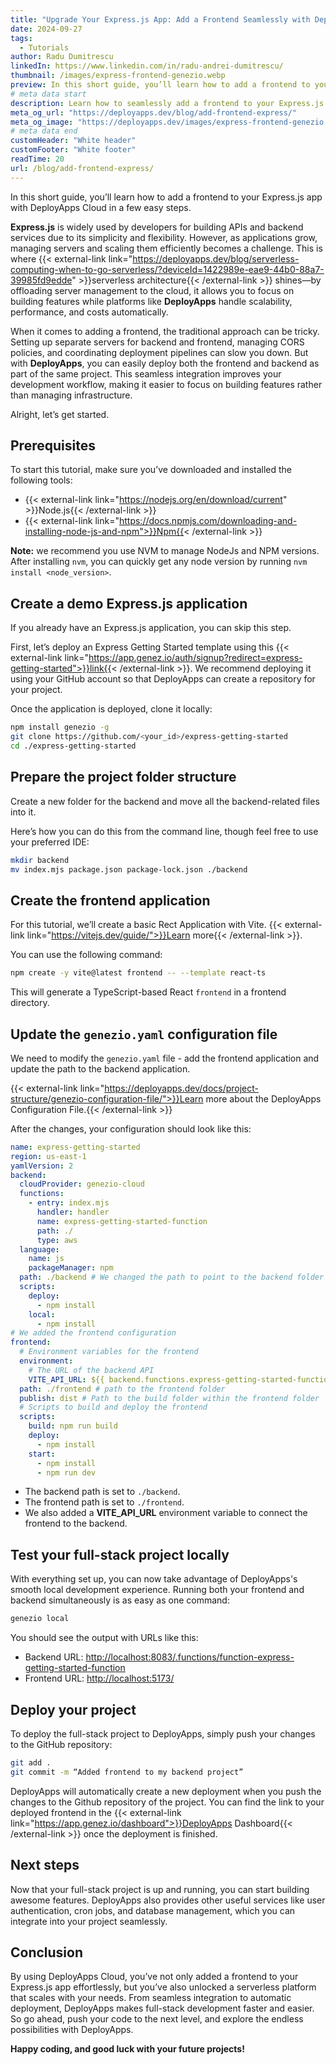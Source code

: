 ```yaml
---
title: "Upgrade Your Express.js App: Add a Frontend Seamlessly with DeployApps"
date: 2024-09-27
tags:
  - Tutorials
author: Radu Dumitrescu
linkedIn: https://www.linkedin.com/in/radu-andrei-dumitrescu/
thumbnail: /images/express-frontend-genezio.webp
preview: In this short guide, you’ll learn how to add a frontend to your Express.js app with DeployApps Cloud in a few easy steps.
# meta data start
description: Learn how to seamlessly add a frontend to your Express.js app with DeployApps Cloud in a few easy steps, simplifying full-stack development and deployment
meta_og_url: "https://deployapps.dev/blog/add-frontend-express/"
meta_og_image: "https://deployapps.dev/images/express-frontend-genezio.webp"
# meta data end
customHeader: "White header"
customFooter: "White footer"
readTime: 20
url: /blog/add-frontend-express/
---
```


In this short guide, you’ll learn how to add a frontend to your Express.js app with DeployApps Cloud in a few easy steps.

**Express.js** is widely used by developers for building APIs and backend services due to its simplicity and flexibility. However, as applications grow, managing servers and scaling them efficiently becomes a challenge. This is where {{< external-link link="https://deployapps.dev/blog/serverless-computing-when-to-go-serverless/?deviceId=1422989e-eae9-44b0-88a7-39985fd9edde" >}}serverless architecture{{< /external-link >}} shines—by offloading server management to the cloud, it allows you to focus on building features while platforms like **DeployApps** handle scalability, performance, and costs automatically.

When it comes to adding a frontend, the traditional approach can be tricky. Setting up separate servers for backend and frontend, managing CORS policies, and coordinating deployment pipelines can slow you down. But with **DeployApps**, you can easily deploy both the frontend and backend as part of the same project. This seamless integration improves your development workflow, making it easier to focus on building features rather than managing infrastructure.

Alright, let’s get started.

## Prerequisites

To start this tutorial, make sure you’ve downloaded and installed the following tools:

- {{< external-link link="https://nodejs.org/en/download/current" >}}Node.js{{< /external-link >}}
- {{< external-link link="https://docs.npmjs.com/downloading-and-installing-node-js-and-npm">}}Npm{{< /external-link >}}

**Note:** we recommend you use NVM to manage NodeJs and NPM versions. After installing `nvm`, you can quickly get any node version by running `nvm install <node_version>`.

## Create a demo Express.js application

If you already have an Express.js application, you can skip this step.

First, let’s deploy an Express Getting Started template using this {{< external-link link="https://app.genez.io/auth/signup?redirect=express-getting-started">}}link{{< /external-link >}}. We recommend deploying it using your GitHub account so that DeployApps can create a repository for your project.

Once the application is deployed, clone it locally:

```bash
npm install genezio -g
git clone https://github.com/<your_id>/express-getting-started
cd ./express-getting-started
```

## Prepare the project folder structure

Create a new folder for the backend and move all the backend-related files into it.

Here’s how you can do this from the command line, though feel free to use your preferred IDE:

```bash
mkdir backend
mv index.mjs package.json package-lock.json ./backend
```

## Create the frontend application

For this tutorial, we’ll create a basic Rect Application with Vite. {{< external-link link="https://vitejs.dev/guide/">}}Learn more{{< /external-link >}}.

You can use the following command:

```bash
npm create -y vite@latest frontend -- --template react-ts
```

This will generate a TypeScript-based React `frontend` in a frontend directory.

## Update the `genezio.yaml` configuration file

We need to modify the `genezio.yaml` file - add the frontend application and update the path to the backend application.

{{< external-link link="https://deployapps.dev/docs/project-structure/genezio-configuration-file/">}}Learn more about the DeployApps Configuration File.{{< /external-link >}}

After the changes, your configuration should look like this:

```yaml
name: express-getting-started
region: us-east-1
yamlVersion: 2
backend:
  cloudProvider: genezio-cloud
  functions:
    - entry: index.mjs
      handler: handler
      name: express-getting-started-function
      path: ./
      type: aws
  language:
    name: js
    packageManager: npm
  path: ./backend # We changed the path to point to the backend folder
  scripts:
    deploy:
      - npm install
    local:
      - npm install
# We added the frontend configuration
frontend:
  # Environment variables for the frontend
  environment:
    # The URL of the backend API
    VITE_API_URL: ${{ backend.functions.express-getting-started-function.url }}
  path: ./frontend # path to the frontend folder
  publish: dist # Path to the build folder within the frontend folder
  # Scripts to build and deploy the frontend
  scripts:
    build: npm run build
    deploy:
      - npm install
    start:
      - npm install
      - npm run dev
```

- The backend path is set to `./backend`.
- The frontend path is set to `./frontend`.
- We also added a **VITE_API_URL** environment variable to connect the frontend to the backend.

## Test your full-stack project locally

With everything set up, you can now take advantage of DeployApps's smooth local development experience. Running both your frontend and backend simultaneously is as easy as one command:

```bash
genezio local
```

You should see the output with URLs like this:

- Backend URL: [http://localhost:8083/.functions/function-express-getting-started-function](http://localhost:8083/.functions/function-express-getting-started-function)
- Frontend URL: [http://localhost:5173/](http://localhost:5173/)

## Deploy your project

To deploy the full-stack project to DeployApps, simply push your changes to the GitHub repository:

```bash
git add .
git commit -m “Added frontend to my backend project”
```

DeployApps will automatically create a new deployment when you push the changes to the Github repository of the project. You can find the link to your deployed frontend in the {{< external-link link="https://app.genez.io/dashboard">}}DeployApps Dashboard{{< /external-link >}} once the deployment is finished.

## Next steps

Now that your full-stack project is up and running, you can start building awesome features. DeployApps also provides other useful services like user authentication, cron jobs, and database management, which you can integrate into your project seamlessly.

## Conclusion

By using DeployApps Cloud, you’ve not only added a frontend to your Express.js app effortlessly, but you’ve also unlocked a serverless platform that scales with your needs. From seamless integration to automatic deployment, DeployApps makes full-stack development faster and easier. So go ahead, push your code to the next level, and explore the endless possibilities with DeployApps.

**Happy coding, and good luck with your future projects!**
